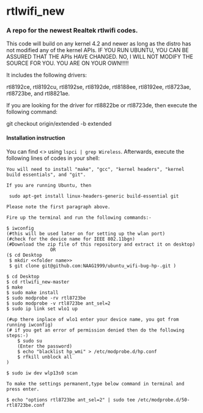 rtlwifi_new
===========
### A repo for the newest Realtek rtlwifi codes.

This code will build on any kernel 4.2 and newer as long as the distro has not modified
any of the kernel APIs. IF YOU RUN UBUNTU, YOU CAN BE ASSURED THAT THE APIs HAVE CHANGED.
NO, I WILL NOT MODIFY THE SOURCE FOR YOU. YOU ARE ON YOUR OWN!!!!!

It includes the following drivers:

rtl8192ce, rtl8192cu, rtl8192se, rtl8192de, rtl8188ee, rtl8192ee, rtl8723ae, rtl8723be, and rtl8821ae.

If you are looking for the driver for rtl8822be or rtl8723de, then execute the following command:

git checkout origin/extended -b extended

#### Installation instruction
You can find <<YOUR WIRELESS DRIVER CODE>> using `lspci | grep Wireless`.
Afterwards, execute the following lines of codes in your shell:  
  
```
You will need to install "make", "gcc", "kernel headers", "kernel build essentials", and "git".

If you are running Ubuntu, then

 sudo apt-get install linux-headers-generic build-essential git

Please note the first paragraph above.

Fire up the terminal and run the following commands:-

$ iwconfig
(#this will be used later on for setting up the wlan port)
(#check for the device name for IEEE 802.11bgn)
(#Download the zip file of this repository and extract it on desktop)
				OR
($ cd Desktop
 $ mkdir <<folder name>>
 $ git clone git@github.com:NAAG1999/ubuntu_wifi-bug-hp-.git )

$ cd Desktop
$ cd rtlwifi_new-master
$ make
$ sudo make install
$ sudo modprobe -rv rtl8723be
$ sudo modprobe -v rtl8723be ant_sel=2
$ sudo ip link set wlo1 up

(#up there inplace of wlo1 enter your device name, you got from running iwconfig)
(# if you get an error of permission denied then do the following steps:-)
	$ sudo su
	(Enter the password)
	$ echo "blacklist hp_wmi" > /etc/modprobe.d/hp.conf
	$ rfkill unblock all
)

$ sudo iw dev wlp13s0 scan

To make the settings permanent,type below command in terminal and press enter.

$ echo "options rtl8723be ant_sel=2" | sudo tee /etc/modprobe.d/50-  rtl8723be.conf




